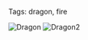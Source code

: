 Tags: dragon, fire

![Dragon](https://www.wallpaperflare.com/static/300/856/953/fantasy-art-dragon-fire-artwork-wallpaper.jpg)
![Dragon2](https://play-lh.googleusercontent.com/mi30RsGOlIrxUjNi27NOPqqbvmBmcYJfZeFaWkVKpRsPXSL-UMOOFygPgWf0flHxqko=w526-h296-rw)